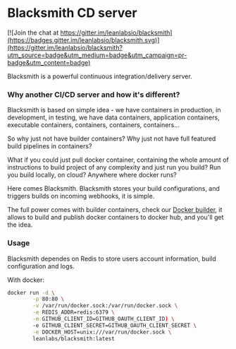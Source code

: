 # Blacksmith CD server

[![Join the chat at https://gitter.im/leanlabsio/blacksmith](https://badges.gitter.im/leanlabsio/blacksmith.svg)](https://gitter.im/leanlabsio/blacksmith?utm_source=badge&utm_medium=badge&utm_campaign=pr-badge&utm_content=badge)

Blacksmith is a powerful continuous integration/delivery server.

### Why another CI/CD server and how it's different?

Blacksmith is based on simple idea - we have containers in production, in development, in testing,
we have data containers, application containers, executable containers, containers, containers, containers...

So why just not have builder containers? Why just not have full featured build pipelines in containers?

What if you could just pull docker container, containing the whole amount of instructions to build project of
any complexity and just run you build? Run you build locally, on cloud? Anywhere where docker runs?

Here comes Blacksmith. Blacksmith stores your build configurations, and triggers builds on incoming webhooks,
it is simple.

The full power comes with builder containers, check our [Docker builder](https://github.com/vasiliy-t/blacksmith-docker-builder),
it allows to build and publish docker containers to docker hub, and you'll get the idea.

### Usage

Blacksmith dependes on Redis to store users account information, build configuration and logs.

With docker:

```bash
docker run -d \
		-p 80:80 \
		-v /var/run/docker.sock:/var/run/docker.sock \
		-e REDIS_ADDR=redis:6379 \
		-e GITHUB_CLIENT_ID=GITHUB_OAUTH_CLIENT_ID) \
		-e GITHUB_CLIENT_SECRET=GITHUB_OAUTH_CLIENT_SECRET \
		-e DOCKER_HOST=unix:///var/run/docker.sock \
		leanlabs/blacksmith:latest
```
